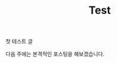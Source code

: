 ﻿---
layout: post
title: "Test"
categories: misc
published: false
---

첫 테스트 글

다음 주에는 본격적인 포스팅을 해보겠습니다.

